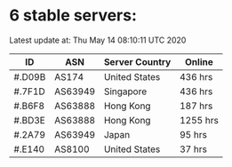 # 6 stable servers:

Latest update at: Thu May 14 08:10:11 UTC 2020

| ID | ASN | Server Country | Online |
| -- | --- | -------------- | ------ |
| #.D09B | AS174 | United States | 436 hrs |
| #.7F1D | AS63949 | Singapore | 436 hrs |
| #.B6F8 | AS63888 | Hong Kong | 187 hrs |
| #.BD3E | AS63888 | Hong Kong | 1255 hrs |
| #.2A79 | AS63949 | Japan | 95 hrs |
| #.E140 | AS8100 | United States | 37 hrs |

